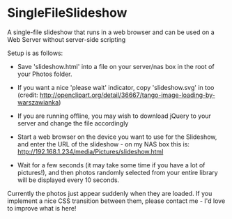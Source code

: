 SingleFileSlideshow
===================

A single-file slideshow that runs in a web browser and can be used on a Web Server without server-side scripting

Setup is as follows:

   * Save 'slideshow.html' into a file on your server/nas box in the root of your Photos folder.

   * If you want a nice 'please wait' indicator, copy 'slideshow.svg' in too (credit: http://openclipart.org/detail/36667/tango-image-loading-by-warszawianka)

   * If you are running offline, you may wish to download jQuery to your server and change the file accordingly

   * Start a web browser on the device you want to use for the Slideshow, and enter the URL of the slideshow - on my NAS box this is: http://192.168.1.234/media/Pictures/slideshow.html

   * Wait for a few seconds (it may take some time if you have a lot of pictures!), and then photos randomly selected from your entire library will be displayed every 10 seconds.

Currently the photos just appear suddenly when they are loaded. If you implement a nice CSS transition between them, please contact me - I'd love to improve what is here!

